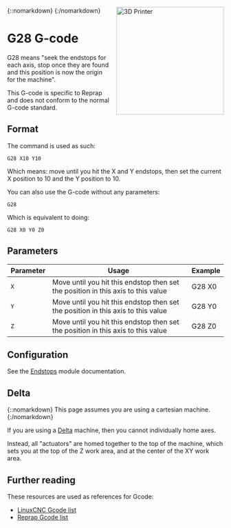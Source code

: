 {::nomarkdown}
<a href="/images/guide-3d-printer.png">
  <img src="/images/guide-3d-printer.png" alt="3D Printer" style="width: 250px; height: 250px; float: right; margin-left: 1rem;"/>
</a>
{:/nomarkdown}

# G28 G-code

G28 means "seek the endstops for each axis, stop once they are found and this position is now the origin for the machine".

This G-code is specific to Reprap and does not conform to the normal G-code standard.

## Format

The command is used as such:

```plaintext
G28 X10 Y10
```

Which means: move until you hit the X and Y endstops, then set the current X position to 10 and the Y position to 10.

You can also use the G-code without any parameters:

```plaintext
G28
```

Which is equivalent to doing:

```plaintext
G28 X0 Y0 Z0
```

## Parameters

| Parameter | Usage | Example |
| --------- | ----- | ------- |
| `X` | Move until you hit this endstop then set the position in this axis to this value | G28 X0 |
| `Y` | Move until you hit this endstop then set the position in this axis to this value | G28 Y0 |
| `Z` | Move until you hit this endstop then set the position in this axis to this value | G28 Z0 |

## Configuration

See the [Endstops](endstops) module documentation.

## Delta

{::nomarkdown}
<sl-alert variant="neutral" open>
  <sl-icon slot="icon" name="info-circle"></sl-icon>
  This page assumes you are using a cartesian machine.
</sl-alert>
{:/nomarkdown}

If you are using a [Delta](delta) machine, then you cannot individually home axes.

Instead, all "actuators" are homed together to the top of the machine, which sets you at the top of the Z work area, and at the center of the XY work area.

## Further reading

These resources are used as references for Gcode:
* [LinuxCNC Gcode list](http://linuxcnc.org/docs/html/gcode.html)
* [Reprap Gcode list](http://reprap.org/wiki/G-code)

